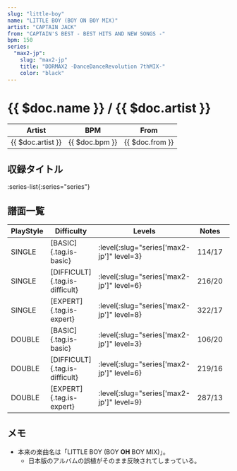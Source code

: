 ```yaml
---
slug: "little-boy"
name: "LITTLE BOY (BOY ON BOY MIX)"
artist: "CAPTAIN JACK"
from: "CAPTAIN'S BEST - BEST HITS AND NEW SONGS -"
bpm: 150
series:
  "max2-jp":
    slug: "max2-jp"
    title: "DDRMAX2 -DanceDanceRevolution 7thMIX-"
    color: "black"
---
```


# {{ $doc.name }} / {{ $doc.artist }}

|Artist|BPM|From|
|------|---|----|
|{{ $doc.artist }}|{{ $doc.bpm }}|{{ $doc.from }}|

## 収録タイトル

:series-list{:series="series"}

## 譜面一覧

|PlayStyle|Difficulty|Levels|Notes|Movie|
|---------|----------|------|-----|-----|
|SINGLE|[BASIC]{.tag.is-basic}|:level{:slug="series['max2-jp']" level=3}|114/17||
|SINGLE|[DIFFICULT]{.tag.is-difficult}|:level{:slug="series['max2-jp']" level=6}|216/20||
|SINGLE|[EXPERT]{.tag.is-expert}|:level{:slug="series['max2-jp']" level=8}|322/17||
|DOUBLE|[BASIC]{.tag.is-basic}|:level{:slug="series['max2-jp']" level=3}|106/20||
|DOUBLE|[DIFFICULT]{.tag.is-difficult}|:level{:slug="series['max2-jp']" level=6}|219/16||
|DOUBLE|[EXPERT]{.tag.is-expert}|:level{:slug="series['max2-jp']" level=9}|287/13||

## メモ

- 本来の楽曲名は「LITTLE BOY (BOY **OH** BOY MIX)」。
  - 日本版のアルバムの誤植がそのまま反映されてしまっている。
